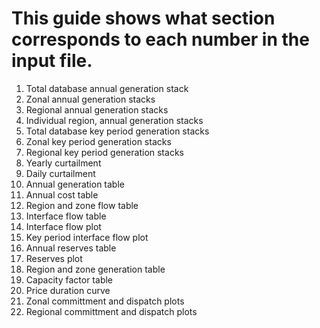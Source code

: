 # This guide shows what section corresponds to each number in the input file. 

1. Total database annual generation stack
2. Zonal annual generation stacks
3. Regional annual generation stacks
4. Individual region, annual generation stacks
5. Total database key period generation stacks
6. Zonal key period generation stacks
7. Regional key period generation stacks
8. Yearly curtailment
9. Daily curtailment
10. Annual generation table
11. Annual cost table
12. Region and zone flow table
13. Interface flow table
14. Interface flow plot
15. Key period interface flow plot
16.  Annual reserves table
17. Reserves plot
18. Region and zone generation table
19. Capacity factor table
20. Price duration curve
21. Zonal committment and dispatch plots
22. Regional committment and dispatch plots
